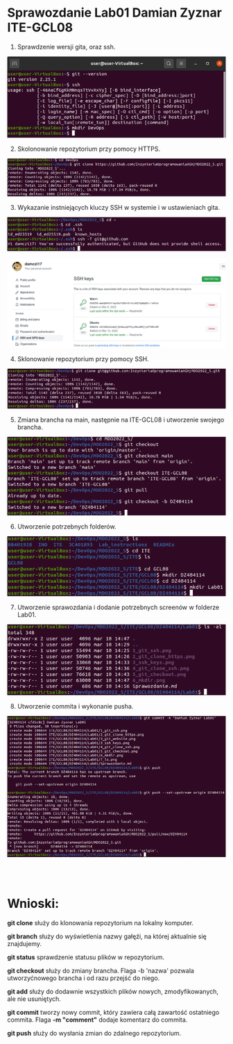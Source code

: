# Sprawozdanie Lab01 Damian Zyznar ITE-GCL08

 1. Sprawdzenie wersji gita, oraz ssh.

![git_ssh_check](./1_git_ssh.png)

 2. Skolonowanie repozytorium przy pomocy HTTPS.

![git_clone_https](./2_git_clone_https.png)

 3. Wykazanie instniejących kluczy SSH w systemie i w ustawieniach gita.

![ssh_keys](./3_ssh_keys.png)

![git_wbesite](./3_git_website.png)

 4. Sklonowanie repozytorium przy pomocy SSH.

![ssh_keys](./4_git_clone_ssh.png)

 5. Zmiana brancha na main, następnie na ITE-GCL08 i utworzenie swojego brancha.

![git_checkout](./5_git_checkout.png)

 6. Utworzenie potrzebnych folderów.

![mkdir](./6_mkdir.png)

 7. Utworzenie sprawozdania i dodanie potrzebnych screenów w folderze Lab01.
 
![ls](./7_ls.png)

 8. Utworzenie commita i wykonanie pusha.

![git_push](./8_git_push.png)

<br/><br/>

# Wnioski:

**git clone** służy do klonowania repozytorium na lokalny komputer.

**git branch** służy do wyświetlenia nazwy gałęźi, na której aktualnie się znajdujemy.

**git status** sprawdzenie statusu plików w repozytorium.

**git checkout** służy do zmiany brancha. Flaga -b 'nazwa' pozwala utworzyćnowego brancha i od razu przejść do niego.

**git add** służy do dodawnie wszystkich plików nowych, zmodyfikowanych, ale nie usuniętych.

**git commit** tworzy nowy commit, który zawiera całą zawartość ostatniego commita. Flaga **-m "comment"** dodaje komentarz do commita.

**git push** służy do wysłania zmian do zdalnego repozytorium.
